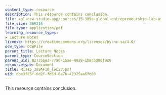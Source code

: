 ```yaml
---
content_type: resource
description: This resource contains conclusion.
file: /ol-ocw-studio-app/courses/15-389a-global-entrepreneurship-lab-asia-pacific-fall-2010/dbe3f85f6d2ffd5d6a7642375aa6fc80_MIT15_389AF10_lec23.pdf
file_size: 369216
file_type: application/pdf
learning_resource_types:
- Lecture Notes
license: https://creativecommons.org/licenses/by-nc-sa/4.0/
ocw_type: OCWFile
parent_title: Lecture Notes
parent_type: CourseSection
parent_uid: 827356e3-77a0-15ae-4928-1b8cbd00f9c9
resourcetype: Document
title: MIT15_389AF10_lec23.pdf
uid: dbe3f85f-6d2f-fd5d-6a76-42375aa6fc80
---
```

This resource contains conclusion.